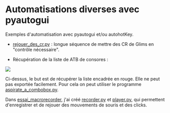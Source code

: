 # Automatisations diverses avec pyautogui

Exemples d'automatisation avec pyautogui et/ou autohotKey.


  * [rejouer_des_cr.py](essais%2Frejouer_des_cr.py) : longue séquence de mettre des CR de Glims en "contrôle nécessaire".

  * Récupération de la liste de ATB de consores : 

![](C:\Users\U178211\prog\HI_89_automatisations_diverses\images_for_doc\consores_screen.png)

Ci-dessus, le but est de récupérer la liste encadrée en rouge. Elle ne peut pas exportée facilement. Pour cela on peut
utiliser le programme [aspirate_a_combobox.py](essais%2Faspirate_a_combobox.py).

Dans [essai_macrorecorder](essai_macrorecorder), j'ai créé [recorder.py](essai_macrorecorder%2Frecorder.py) et 
[player.py](essai_macrorecorder%2Fplayer.py), qui permettent d'enregistrer et de rejouer des mouvements de souris et
des clicks.